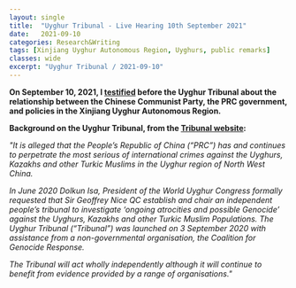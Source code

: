 ```yaml
---
layout: single
title:  "Uyghur Tribunal - Live Hearing 10th September 2021"
date:   2021-09-10
categories: Research&Writing
tags: [Xinjiang Uyghur Autonomous Region, Uyghurs, public remarks]
classes: wide
excerpt: "Uyghur Tribunal / 2021-09-10"
---
```



**On September 10, 2021, I [testified](https://www.youtube.com/watch?v=aHC2tXt8jEY) before the Uyghur Tribunal about the relationship between the Chinese Communist Party, the PRC government, and policies in the Xinjiang Uyghur Autonomous Region.**

**Background on the Uyghur Tribunal, from the [Tribunal website](https://www.chinafile.com/reporting-opinion/features/chinafile-presents-camps-chinas-high-tech-penal-colony):**

*"It is alleged that the People’s Republic of China (“PRC”) has and continues to perpetrate the most serious of international crimes against the Uyghurs, Kazakhs and other Turkic Muslims in the Uyghur region of North West China.*

*In June 2020 Dolkun Isa, President of the World Uyghur Congress formally requested that Sir Geoffrey Nice QC establish and chair an independent people’s tribunal to investigate ‘ongoing atrocities and possible Genocide’ against the Uyghurs, Kazakhs and other Turkic Muslim Populations. The Uyghur Tribunal (“Tribunal”) was launched on 3 September 2020 with assistance from a non-governmental organisation, the Coalition for Genocide Response.*


*The Tribunal will act wholly independently although it will continue to benefit from evidence provided by a range of organisations."*
